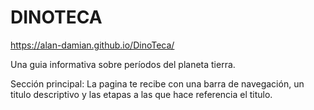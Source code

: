 # DINOTECA
https://alan-damian.github.io/DinoTeca/

Una guia informativa sobre períodos del planeta tierra.

Sección principal:
                  La pagina te recibe con una barra de navegación, un titulo descriptivo y las etapas a las que hace referencia el titulo.

